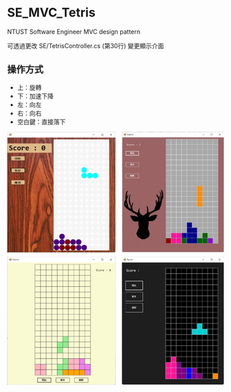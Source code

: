# SE_MVC_Tetris
NTUST Software Engineer MVC design pattern

可透過更改 SE/TetrisController.cs (第30行) 變更顯示介面
## 操作方式
- 上：旋轉
- 下：加速下降
- 左：向左
- 右：向右
- 空白鍵：直接落下

![](https://github.com/itetsai/SE_MVC_Tetris/blob/main/img/view.jpg)
